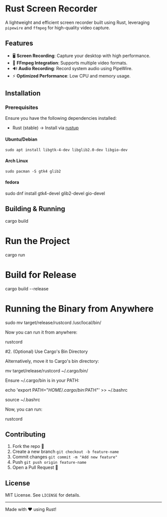 # Rust Screen Recorder

A lightweight and efficient screen recorder built using Rust, leveraging `pipewire` and `ffmpeg` for high-quality video capture.

## Features
- 🖥️ **Screen Recording**: Capture your desktop with high performance.
- 🎥 **FFmpeg Integration**: Supports multiple video formats.
- 🔊 **Audio Recording**: Record system audio using PipeWire.
- ⚡ **Optimized Performance**: Low CPU and memory usage.

## Installation
### Prerequisites
Ensure you have the following dependencies installed:
- Rust (stable) → Install via [rustup](https://rustup.rs/)
#### Ubuntu/Debian
```
sudo apt install libgtk-4-dev libglib2.0-dev libgio-dev
```
#### Arch Linux
```
sudo pacman -S gtk4 glib2
```
#### fedora
sudo dnf install gtk4-devel glib2-devel gio-devel

## Building & Running

cargo build

# Run the Project

cargo run

# Build for Release

cargo build --release

# Running the Binary from Anywhere

sudo mv target/release/rustcord /usr/local/bin/

Now you can run it from anywhere:

rustcord

#2. (Optional) Use Cargo's Bin Directory

Alternatively, move it to Cargo's bin directory:

mv target/release/rustcord ~/.cargo/bin/

Ensure ~/.cargo/bin is in your PATH:

echo 'export PATH="$HOME/.cargo/bin:$PATH"' >> ~/.bashrc

source ~/.bashrc

Now, you can run:

rustcord

## Contributing
1. Fork the repo 🍴
2. Create a new branch `git checkout -b feature-name`
3. Commit changes `git commit -m "Add new feature"`
4. Push `git push origin feature-name`
5. Open a Pull Request 🚀

## License
MIT License. See `LICENSE` for details.

---
Made with ❤️ using Rust!

